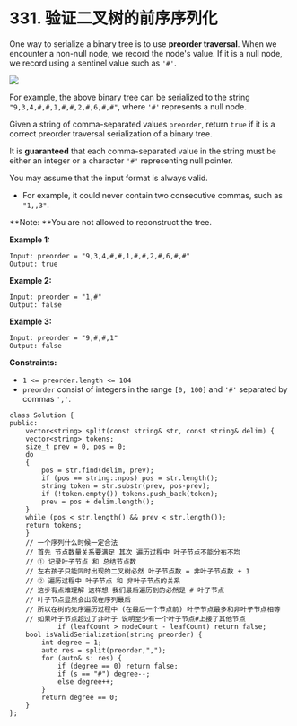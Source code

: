 # 331. 验证二叉树的前序序列化

One way to serialize a binary tree is to use **preorder traversal**. When we encounter a non-null node, we record the node's value. If it is a null node, we record using a sentinel value such as `'#'`.

![](https://assets.leetcode.com/uploads/2021/03/12/pre-tree.jpg)

For example, the above binary tree can be serialized to the string `"9,3,4,#,#,1,#,#,2,#,6,#,#"`, where `'#'` represents a null node.

Given a string of comma-separated values `preorder`, return `true` if it is a correct preorder traversal serialization of a binary tree.

It is **guaranteed** that each comma-separated value in the string must be either an integer or a character `'#'` representing null pointer.

You may assume that the input format is always valid.

* For example, it could never contain two consecutive commas, such as `"1,,3"`.

**Note: **You are not allowed to reconstruct the tree.

**Example 1:**

```
Input: preorder = "9,3,4,#,#,1,#,#,2,#,6,#,#"
Output: true
```

**Example 2:**

```
Input: preorder = "1,#"
Output: false
```

**Example 3:**

```
Input: preorder = "9,#,#,1"
Output: false
```

**Constraints:**

* `1 <= preorder.length <= 104`
* `preorder` consist of integers in the range `[0, 100]` and `'#'` separated by commas `','`.

```clike
class Solution {
public:
    vector<string> split(const string& str, const string& delim) {
    vector<string> tokens;
    size_t prev = 0, pos = 0;
    do
    {
        pos = str.find(delim, prev);
        if (pos == string::npos) pos = str.length();
        string token = str.substr(prev, pos-prev);
        if (!token.empty()) tokens.push_back(token);
        prev = pos + delim.length();
    }
    while (pos < str.length() && prev < str.length());
    return tokens;
    }
    // 一个序列什么时候一定合法
    // 首先 节点数量关系要满足 其次 遍历过程中 叶子节点不能分布不均
    // ① 记录叶子节点 和 总结节点数
    // 左右孩子只能同时出现的二叉树必然 叶子节点数 = 非叶子节点数 + 1    
    // ② 遍历过程中 叶子节点 和 非叶子节点的关系
    // 这步有点难理解 这样想 我们最后遍历到的必然是 # 叶子节点
    // 叶子节点显然会出现在序列最后 
    // 所以在树的先序遍历过程中 (在最后一个节点前) 叶子节点最多和非叶子节点相等
    // 如果叶子节点超过了非叶子 说明至少有一个叶子节点#上接了其他节点
            if (leafCount > nodeCount - leafCount) return false;
    bool isValidSerialization(string preorder) {
        int degree = 1;
        auto res = split(preorder,",");
        for (auto& s: res) {
            if (degree == 0) return false;
            if (s == "#") degree--;
            else degree++;
        }    
        return degree == 0;
    }
};
```

